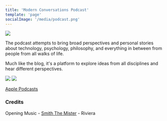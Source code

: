 ```yaml
---
title: 'Modern Conversations Podcast'
template: 'page'
socialImage: '/media/podcast.png'
---
```


![](/media/podcast.png)


The podcast attempts to bring broad perspectives and personal stories about technology, psychology, philosophy, and everything in between from people from all walks of life.

Much like the blog, it's a platform to explore ideas from all disciplines and hear different perspectives.


[![](/media/spotify-podcast-badge.png)](https://open.spotify.com/show/7b7k54nKOHPtpu9kKXlx28)
[![](https://www.gstatic.com/podcasts_console/promote/English_EN/EN_Google_Podcasts_Badge.svg)](https://podcasts.google.com/feed/aHR0cHM6Ly9zdG9yYWdlLmdvb2dsZWFwaXMuY29tL21vZGVybi1jb252ZXJzYXRpb25zL2ZlZWQvZmVlZC54bWw)

[Apple Podcasts](https://podcasts.apple.com/il/podcast/modern-conversations/id1526471627)
### Credits

Opening Music - [Smith The Mister](https://smiththemister.bandcamp.com/album/wednesday) - Riviera
